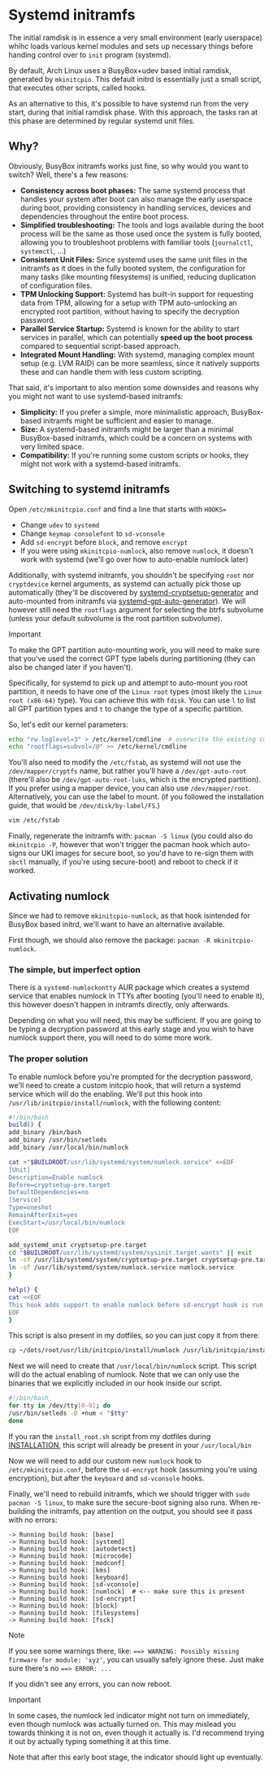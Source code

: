 # Systemd initramfs

The initial ramdisk is in essence a very small environment (early userspace)
whihc loads various kernel modules and sets up necessary things before handing
control over to `init` program (systemd).

By default, Arch Linux uses a BusyBox+udev based initial ramdisk, generated by
`mkinitcpio`. This default initrd is essentially just a small script, that
executes other scripts, called hooks.

As an alternative to this, it's possible to have systemd run from the very
start, during that initial ramdisk phase. With this approach, the tasks ran at
this phase are determined by regular systemd unit files.

## Why?

Obviously, BusyBox initramfs works just fine, so why would you want to switch?
Well, there's a few reasons:

- **Consistency across boot phases:** The same systemd process that handles your
  system after boot can also manage the early userspace during boot, providing
  consistency in handling services, devices and dependencies throughout the
  entire boot process.
- **Simplified troubleshooting:** The tools and logs available during the boot
  process will be the same as those used once the system is fully booted,
  allowing you to troubleshoot problems with familiar tools (`journalctl`,
  `systemctl`, ...)
- **Consistent Unit Files:** Since systemd uses the same unit files in the
  initramfs as it does in the fully booted system, the configuration for many
  tasks (like mounting filesystems) is unified, reducing duplication of
  configuration files.
- **TPM Unlocking Support:** Systemd has built-in support for requesting data
  from TPM, allowing for a setup with TPM auto-unlocking an encrypted root
  partition, without having to specify the decryption password.
- **Parallel Service Startup:** Systemd is known for the ability to start
  services in parallel, which can potentially **speed up the boot process**
  compared to sequential script-based approach.
- **Integrated Mount Handling:** With systemd, managing complex mount setup
  (e.g. LVM RAID) can be more seamless, since it natively supports these and can
  handle them with less custom scripting.

That said, it's important to also mention some downsides and reasons why you
might not want to use systemd-based initramfs:

- **Simplicity:** If you prefer a simple, more minimalistic approach,
  BusyBox-based initramfs might be sufficient and easier to manage.
- **Size:** A systemd-based initramfs might be larger than a minimal
  BusyBox-based initramfs, which could be a concern on systems with very limited
  space.
- **Compatibility:** If you're running some custom scripts or hooks, they might
  not work with a systemd-based initramfs.

## Switching to systemd initramfs

Open `/etc/mkinitcpio.conf` and find a line that starts with `HOOKS=`

- Change `udev` to `systemd`
- Change `keymap consolefont` to `sd-vconsole`
- Add `sd-encrypt` before `block`, and remove `encrypt`
- If you were using `mkinitcpio-numlock`, also remove `numlock`, it doesn't work
  with systemd (we'll go over how to auto-enable numlock later)

Additionally, with systemd initramfs, you shouldn't be specifying `root` nor
`cryptdevice` kernel arguments, as systemd can actually pick those up
automatically (they'll be discovered by [systemd-cryptsetup-generator] and
auto-mounted from initramfs via [systemd-gpt-auto-generator]). We will however
still need the `rootflags` argument for selecting the btrfs subvolume (unless
your default subvolume is the root partition subvolume).

> [!IMPORTANT]
> To make the GPT partition auto-mounting work, you will need to make sure that
> you've used the correct GPT type labels during partitioning (they can also be
> changed later if you haven't).
>
> Specifically, for systemd to pick up and attempt to auto-mount you root
> partition, it needs to have one of the `Linux root` types (most likely the
> `Linux root (x86-64)` type). You can achieve this with `fdisk`. You can use
> `l` to list all GPT partition types and `t` to change the type of a specific
> partition.

[systemd-cryptsetup-generator]: https://wiki.archlinux.org/title/Dm-crypt/System_configuration#Using_systemd-cryptsetup-generator
[systemd-gpt-auto-generator]: https://wiki.archlinux.org/title/Systemd#GPT_partition_automounting

So, let's edit our kernel parameters:

```bash
echo "rw loglevel=3" > /etc/kernel/cmdline  # overwrite the existing cmdline
echo "rootflags=subvol=/@" >> /etc/kernel/cmdline
```

You'll also need to modify the `/etc/fstab`, as systemd will not use the
`/dev/mapper/cryptfs` name, but rather you'll have a `/dev/gpt-auto-root`
(there'll also be `/dev/gpt-auto-root-luks`, which is the encrypted partition).
If you prefer using a mapper device, you can also use `/dev/mapper/root`.
Alternatively, you can use the label to mount. (if you followed the
installation guide, that would be `/dev/disk/by-label/FS`.)

```bash
vim /etc/fstab
```

Finally, regenerate the initramfs with: `pacman -S linux` (you could also do
`mkinitcpio -P`, however that won't trigger the pacman hook which auto-signs our
UKI images for secure boot, so you'd have to re-sign them with `sbctl` manually,
if you're using secure-boot) and reboot to check if it worked.

## Activating numlock

Since we had to remove `mkinitcpio-numlock`, as that hook isintended for BusyBox
based initrd, we'll want to have an alternative available.

First though, we should also remove the package: `pacman -R mkinitcpio-numlock`.

### The simple, but imperfect option

There is a `systemd-numlockontty` AUR package which creates a systemd service
that enables numlock in TTYs after booting (you'll need to enable it), this
however doesn't happen in initramfs directly, only afterwards.

Depending on what you will need, this may be sufficient. If you are going to be
typing a decryption password at this early stage and you wish to have numlock
support there, you will need to do some more work.

### The proper solution

To enable numlock before you're prompted for the decryption password, we'll need
to create a custom initcpio hook, that will return a systemd service which will
do the enabling. We'll put this hook into `/usr/lib/initcpio/install/numlock`,
with the following content:

```bash
#!/bin/bash
build() {
add_binary /bin/bash
add_binary /usr/bin/setleds
add_binary /usr/local/bin/numlock

cat >"$BUILDROOT/usr/lib/systemd/system/numlock.service" <<EOF
[Unit]
Description=Enable numlock
Before=cryptsetup-pre.target
DefaultDependencies=no
[Service]
Type=oneshot
RemainAfterExit=yes
ExecStart=/usr/local/bin/numlock
EOF

add_systemd_unit cryptsetup-pre.target
cd "$BUILDROOT/usr/lib/systemd/system/sysinit.target.wants" || exit
ln -sf /usr/lib/systemd/system/cryptsetup-pre.target cryptsetup-pre.target
ln -sf /usr/lib/systemd/system/numlock.service numlock.service
}

help() {
cat <<EOF
This hook adds support to enable numlock before sd-encrypt hook is run.
EOF
}
```

This script is also present in my dotfiles, so you can just copy it from there:

```bash
cp ~/dots/root/usr/lib/initcpio/install/numlock /usr/lib/initcpio/install
```

Next we will need to create that `/usr/local/bin/numlock` script. This script
will do the actual enabling of numlock. Note that we can only use the binaries
that we explicitly included in our hook inside our script.

```bash
#!/bin/bash
for tty in /dev/tty[0-9]; do
/usr/bin/setleds -D +num < "$tty"
done
```

If you ran the `install_root.sh` script from my dotfiles during
[INSTALLATION](./01_INSTALLATION.md), this script will already be present in
your `/usr/local/bin`

Now we will need to add our custom new `numlock` hook to
`/etc/mkinitcpio.conf`, before the `sd-encrypt` hook (assuming you're using
encryption), but after the `keyboard` and `sd-vconsole` hooks.

Finally, we'll need to rebuild initramfs, which we should trigger with `sudo
pacman -S linux`, to make sure the secure-boot signing also runs. When
re-building the initramfs, pay attention on the output, you should see it pass
with no errors:

```text
-> Running build hook: [base]
-> Running build hook: [systemd]
-> Running build hook: [autodetect]
-> Running build hook: [microcode]
-> Running build hook: [modconf]
-> Running build hook: [kms]
-> Running build hook: [keyboard]
-> Running build hook: [sd-vconsole]
-> Running build hook: [numlock]  # <-- make sure this is present
-> Running build hook: [sd-encrypt]
-> Running build hook: [block]
-> Running build hook: [filesystems]
-> Running build hook: [fsck]
```

> [!NOTE]
> If you see some warnings there, like:
> `==> WARNING: Possibly missing firmware for module: 'xyz'`, you can usually
> safely ignore these. Just make sure there's no `==> ERROR: ...`

If you didn't see any errors, you can now reboot.

> [!IMPORTANT]
> In some cases, the numlock led indicator might not turn on immediately, even
> though numlock was actually turned on. This may mislead you towards thinking
> it is not on, even though it actually is. I'd recommend trying it out by
> actually typing something it at this time.
>
> Note that after this early boot stage, the indicator should light up
> eventually.
